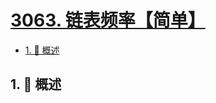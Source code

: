 # [3063. 链表频率【简单】](https://github.com/tnotesjs/TNotes.leetcode/tree/main/notes/3063.%20%E9%93%BE%E8%A1%A8%E9%A2%91%E7%8E%87%E3%80%90%E7%AE%80%E5%8D%95%E3%80%91)

<!-- region:toc -->

- [1. 📝 概述](#1--概述)

<!-- endregion:toc -->

## 1. 📝 概述
